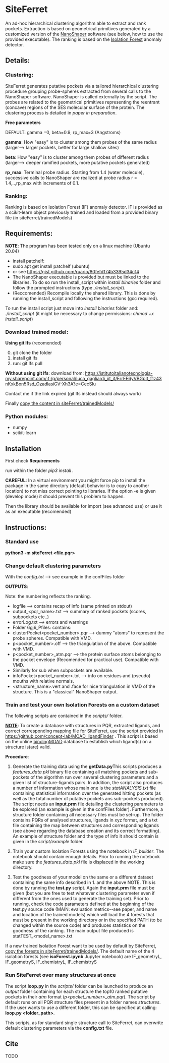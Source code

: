 # SiteFerret
An ad-hoc hierarchical clustering algorithm able to extract and rank pockets. Extraction is based on geometrical primitives  generated by a customized version of the [NanoShaper](https://journals.plos.org/plosone/article?id=10.1371/journal.pone.0059744) software (see below, how to use the provided executable). The ranking is based on the [Isolation Forest](https://ieeexplore.ieee.org/document/4781136) anomaly detector.

## Details:
### Clustering:
SiteFerret generates putative pockets via a tailored hierarchical clustering procedure grouping probe-spheres extracted from several calls to the NanoShaper software. NanoShaper is called externally by the script. The probes are related to the geometrical primitives representing the reentrant (concave) regions of the SES molecular surface of the protein. The clustering process is detailed in *paper in preparation*.


**Free parameters**

DEFAULT: gamma =0, beta=0.9, rp_max=3 (Angstroms)

**gamma**: How "easy" is to cluster among them probes of the same radius (larger--> larger pockets, better for large shallow sites)

**beta**: How "easy" is to cluster among them probes of different radius (larger--> deeper ramified pockets, more putative pockets generated)

**rp_max**: Terminal probe radius. Starting from 1.4 (water molecule), successive calls to NanoShaper are realized at probe radius r = 1.4,..,rp_max with increments of 0.1.
### Ranking:
Ranking is based on Isolation Forest (IF) anomaly detector. IF is provided as a scikit-learn object previously trained and loaded from a  provided binary file (in siteFerret/trainedModels)

## Requirements:
**NOTE**: The program has been tested only on a linux machine (Ubuntu 20.04)
 - install patchelf:
  - sudo apt get install patchelf (ubuntu)
  - or see https://gist.github.com/ruario/80fefd174b3395d34c14 
 - The NanoShaper executable is provided but must be linked to the libraries. To do so run the install_script within *install binaries* folder and follow the prompted instructions (type *./install_script*).
 - (Reccomended) Recompile locally the shared library. This is done by running the install_script and following the instructions (gcc required).
 
 To run the install script just move into *install binaries* folder and: *./install_script* (it might be necessary to change permissions: *chmod +x install_script*)
 
 ### Download trained model:
 **Using git lfs** (recomended)

 0. git clone the folder
 1. install git lfs
 2. run: git lfs pull 

**Without using git lfs**:
download from: https://istitutoitalianotecnologia-my.sharepoint.com/:f:/g/personal/luca_gagliardi_iit_it/ErrEE6yVBGpIt_f1z43nKxkBon5Rsd_OzadlasiGV-Xh3A?e=CecSIu

Contact me if the link expired (git lfs instead should always work)

Finally <ins>copy the content in siteFerret/trainedModels/</ins>

 ### Python modules:
- numpy
- scikit-learn

## Installation
First check **Requirements**

run within the folder *pip3 install .*

**CAREFUL**: In a virtual environment you might force pip to install the package in the same directory (default behavior is to copy to another location) to not miss correct pointing to libraries. If the option -e is given (develop mode) it should prevent this problem to happen.


Then the library should be available for import (see advanced use) or use it as an executable (recomended)
## Instructions:

### Standard use
**python3 -m siteFerret \<file.pqr\>**

### Change default clustering parameters
With the *config.txt* --> see example in the confFiles folder

**OUTPUTS**:

Note: the numbering reflects the ranking.

- logfile --> contains recap of info (same printed on stdout)
- output_\<pqr_name\>.txt --> summary of ranked pockets (scores, subpockets etc..)
- errorLog.txt --> errors and warnings
- Folder 6gj6_Pfiles: contains:
 - clusterPocket\<pocket_number\>.pqr --> dummy "atoms" to represent the probe spheres. Compatible with VMD.
 - p\<pocket_number\>.off --> the triangulation of the above. Compatible with VMD.
 - p\<pocket_number\>_atm.pqr --> the protein surface atoms belonging to the pocket envelope (Recomended for practical use). Compatible with VMD.
 - Similarly for sub<number> when subpockets are available.
 - infoPocket\<pocket_number>\.txt --> info on residues and (pseudo) mouths with relative normals.
 - \<structure_name\>.vert and .face for nice triangulation in VMD of the structure. This is a "classical" NanoShaper output.

### Train and test your own Isolation Forests on a custom dataset
 The following scripts are contained in the *scripts/* folder.
 
 <ins>**NOTE**</ins>: To create a database with structures in PQR, extracted ligands, and correct corresponding mapping file for SiteFerret, use the script provided in https://github.com/concept-lab/MOAD_ligandFinder .
This script is based on the online [bindingMOAD](http://bindingmoad.org/) database to establish which ligand(s) on a structure is(are) valid.
 
**Procedure**: 
 
 1. Generate the training data using the **getData.py**This scripts produces a *features_data.pkl* binary file containing all matching pockets and sub-pockets of the algorithm run over several clustering parameters and a given list of structure-ligands pairs. In addition, the script also produces a number of information whose main one is the *statANALYSIS.txt* file containing statistical information over the generated hitting pockets (as well as the total number of putative pockets ans sub-pockets produced). The script needs an **input.prm** file detailing the clustering parameters to be explored (an example is given in the confFiles folder). Furthermore, a structure folder containing all necessary files must be set-up. The folder contains PQRs of analysed structures, ligands in xyz format, and a txt file containing the map between structures and corresponding ligands (see above regarding the database creation and its correct formatting). An example of structure folder and the type of info it should contain is given in the *script/example* folder.
 
2. Train your custom Isolation Forests using the notebook in *IF_builder*. The notebook should contain enough details. Prior to running the notebook make sure the *features_data.pkl* file is displaced in the working directory.

3. Test the goodness of your model on the same or a different dataset containing the same info described in 1. and the above NOTE. This is done by running the **test.py** script. Again the **input.prm** file must be given (but you are free to test whatever clustering parameter even if different from the ones used to generate the training set). Prior to running, check the code parameters defined at the beginning of the test.py source code (MAIN: evaluation metrics--see paper, and name and location of the trained models) which will load the 4 forests that must be present in the working directory or in the specified PATH (to be changed within the source code) and produces statistics on the goodness of the ranking. The main output file produced is statTEST_\<model_name\>.txt 
 
If a new trained Isolation Forest want to be used by default by SiteFerret,
<ins>copy the forests in siteFerret/trainedModels/</ins>. The default name of the 4 isolation forests (see **isoForest.ipynb** Jupyter notebook) are IF_geometryL, IF_geometryS, IF_chemistryL, IF_chemistryS
 
### Run SiteFerret over many structures at once
The script **loop.py** in the *scripts/* folder can be launched to produce an *output* folder containing for each structure the top10 ranked putative pockets in their *atm* format (*p\<pocket_number\>_atm.pqr*). The script by default runs on all PQR structure files present in a folder names *structures*. If the user wants to use a different folder, this can be specified at calling: **loop.py \<folder_path\>**.

This scripts, as for standard single structure call to SiteFerret, can overwrite default clustering parameters via the **config.txt** file.
 
 ## Cite
 
 TODO


